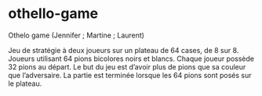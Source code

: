 # othello-game
Othelo game (Jennifer ; Martine ; Laurent)

Jeu de stratégie à deux joueurs sur un plateau de 64 cases, de 8 sur 8. Joueurs utilisant 64 pions bicolores noirs et blancs. Chaque joueur possède 32 pions au départ. Le but du jeu est d’avoir plus de pions que sa couleur que l’adversaire. La partie est terminée lorsque les 64 pions sont posés sur le plateau.
